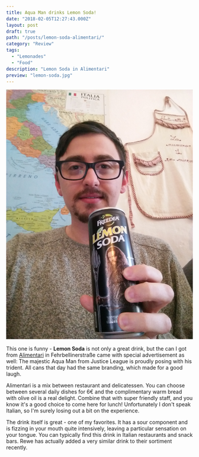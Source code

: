 ```yaml
---
title: Aqua Man drinks Lemon Soda!
date: "2018-02-05T12:27:43.000Z"
layout: post
draft: true
path: "/posts/lemon-soda-alimentari/"
category: "Review"
tags:
  - "Lemonades"
  - "Food"
description: "Lemon Soda in Alimentari"
preview: "lemon-soda.jpg"
---
```


![](./lemon-soda.jpg)

This one is funny - **Lemon Soda** is not only a great drink, but the can I got from [Alimentari](https://sattundfroh.de/alimentari/) in Fehrbellinerstraße came with special advertisement as well: The majestic Aqua Man from Justice League is proudly posing with his trident. All cans that day had the same branding, which made for a good laugh.

Alimentari is a mix between restaurant and delicatessen. You can choose between several daily dishes for 6€ and the complimentary warm bread with olive oil is a real delight. Combine that with super friendly staff, and you know it's a good choice to come here for lunch! Unfortunately I don't speak Italian, so I'm surely losing out a bit on the experience.

The drink itself is great - one of my favorites. It has a sour component and is fizzing in your mouth quite intensively, leaving a particular sensation on your tongue. You can typically find this drink in Italian restaurants and snack bars. Rewe has actually added a very similar drink to their sortiment recently.
